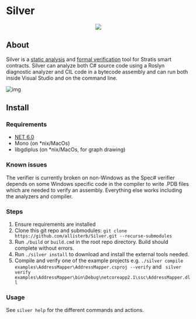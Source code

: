 # Silver
<p align="center">
  <img src="https://static.wikia.nocookie.net/zelda_gamepedia_en/images/5/5a/BotW_Silver_Shield_Model.png/revision/latest/scale-to-width-down/400?cb=20210118165032&format=original" />
</p>

## About
Silver is a [static analysis](https://en.wikipedia.org/wiki/Static_analysis) and [formal verification](https://en.wikipedia.org/wiki/Formal_verification) 
tool for Stratis smart contracts. Silver can analyze both C# source code using a Roslyn diagnostic analyzer and CIL code in a bytecode assembly 
and can run both inside Visual Studio and on the command line.

![img](https://challengepost-s3-challengepost.netdna-ssl.com/photos/production/software_photos/001/814/415/datas/original.png)
## Install

### Requirements
* [NET 6.0](https://dotnet.microsoft.com/en-us/download/dotnet/6.0)
* Mono (on *nix/MacOs)
* libgdiplus (on *nix/MacOs, for graph drawing)

### Known issues
The verifier is currently broken on non-Windows as the Spec# verifier depends on some Windows specific code in the compiler to write .PDB files which are needed to verify an assembly. Everything else works including the analyzers and compiler.

### Steps
1. Ensure requirements are installed
2. Clone this git repo and submodules: `git clone https://github.com/allisterb/Silver.git --recurse-submodules`
3. Run .`/build` or `build.cmd` in the root repo directory. Build should complete without errors.
4. Run `./silver install` to download and install the external tools needed.
5. Compile and verify one of the example projects e.g. `./silver compile examples\AddressMapper\AddressMapper.csproj --verify` and ` silver verify examples\AddressMapper\bin\Debug\netcoreapp2.1\ssc\AddressMapper.dll`

### Usage
See `silver help` for the different commands and actions.
